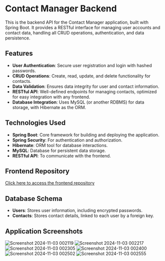 # Contact Manager Backend

This is the backend API for the Contact Manager application, built with Spring Boot. It provides a RESTful interface for managing user accounts and contact data, handling all CRUD operations, authentication, and data persistence.

## Features
- **User Authentication**: Secure user registration and login with hashed passwords.
- **CRUD Operations**: Create, read, update, and delete functionality for contacts.
- **Data Validation**: Ensures data integrity for user and contact information.
- **RESTful API**: Well-defined endpoints for managing contacts, optimized for easy integration with any frontend.
- **Database Integration**: Uses MySQL (or another RDBMS) for data storage, with Hibernate as the ORM.

## Technologies Used
- **Spring Boot**: Core framework for building and deploying the application.
- **Spring Security**: For authentication and authorization.
- **Hibernate**: ORM tool for database interactions.
- **MySQL**: Database for persistent data storage.
- **RESTful API**: To communicate with the frontend.



## Frontend Repository
[Click here to access the frontend repository](https://github.com/SajjadHossain0/contact-manager-frontend.git)

## Database Schema
- **Users**: Stores user information, including encrypted passwords.
- **Contacts**: Stores contact details, linked to each user by a foreign key.

## Application Screenshots

![Screenshot 2024-11-03 002119](https://github.com/user-attachments/assets/660b04e5-3a12-4584-9d66-df2759639195)
![Screenshot 2024-11-03 002217](https://github.com/user-attachments/assets/2a5619ca-4a83-40e0-a3d1-6f85e17be3ea)
![Screenshot 2024-11-03 002305](https://github.com/user-attachments/assets/a28e3958-33e0-4a26-ae6f-38fc2a36aedd)
![Screenshot 2024-11-03 002400](https://github.com/user-attachments/assets/5ef65acc-51a2-4622-b938-65a3623e3866)
![Screenshot 2024-11-03 002502](https://github.com/user-attachments/assets/3087669c-6499-4ce1-9184-62ddfb7db2fe)
![Screenshot 2024-11-03 002555](https://github.com/user-attachments/assets/067ab645-9c88-4656-b3c1-e41870ac3de9)
